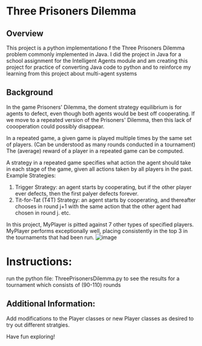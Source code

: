 # Three Prisoners Dilemma 

## Overview
This project is a python implementationo f the Three Prisoners Dilemma problem commonly implemented in Java. 
I did the project in Java for a school assignment for the Intelligent Agents module and am creating this project for practice of converting Java code to python and to reinforce my learning from this project about multi-agent systems

## Background
In the game Prisoners' Dilemma, the doment strategy equilibrium is for agents to defect, even though both agents would be best off cooperating. If we move to a repeated version of the Prisoners' Dilemma, then this lack of coooperation could possibly disappear. 

In a repeated game, a given game is played multiple times by the same set of players. (Can be understood as many rounds conducted in a tournament)
The (average) reward of a player in a repeated game can be computed.

A strategy in a repeated game specifies what action the agent should take in each stage of the game, given all actions taken by all players in the past. 
Example Strategies: 
1. Trigger Strategy: an agent starts by cooperating, but if the other player ever defects, then the first palyer defects forever.
2. Tit-for-Tat (T4T) Strategy: an agent starts by cooperating, and thereafter chooses in round j+1 with the same action that the other agent had chosen in round j.
etc.

In this project, MyPlayer is pitted against 7 other types of specified players. 
MyPlayer performs exceptionally well, placing consistently in the top 3 in the tournaments that had been run.
![image](https://github.com/solarspaceclouds/ThreePrisonersDilemma-Python/assets/65459827/4a1b8402-2d08-45fd-953b-86fdfd0d7126)


# Instructions: 
run the python file: ThreePrisonersDilemma.py to see the results for a tournament which consists of (90-110) rounds

## Additional Information:
Add modifications to the Player classes or new Player classes as desired to try out different stratgies.

Have fun exploring!
